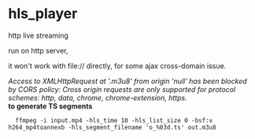 # hls_player
http live streaming

run on http server,

it won't work with file:// directly, for some ajax cross-domain issue.

<i>
Access to XMLHttpRequest at '.m3u8' from origin 'null' has been blocked by CORS policy: 
Cross origin requests are only supported for protocol schemes: http, data, chrome, chrome-extension, https.
</i>
<br />
<b>
  to generate TS segments
</b>
<br />
<code>
  ffmpeg -i input.mp4 -hls_time 10 -hls_list_size 0 -bsf:v h264_mp4toannexb -hls_segment_filename 'o_%03d.ts' out.m3u8
</code>
